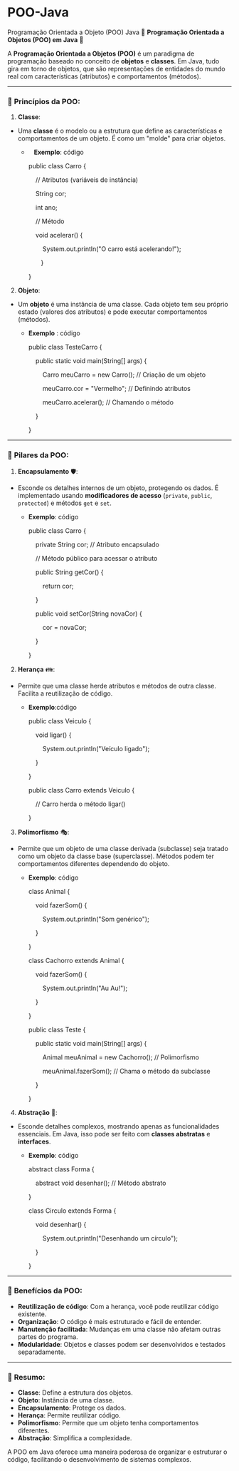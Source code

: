 # POO-Java
Programação Orientada a Objeto (POO) Java
🌟 **Programação Orientada a Objetos (POO) em Java** 🌟

A **Programação Orientada a Objetos (POO)** é um paradigma de programação baseado no conceito de **objetos** e **classes**. Em Java, tudo gira em torno de objetos, que são representações de entidades do mundo real com características (atributos) e comportamentos (métodos).

* * *

### 📌 **Princípios da POO**:

1. **Classe**:
  
  * Uma **classe** é o modelo ou a estrutura que define as características e comportamentos de um objeto. É como um "molde" para criar objetos.
    
    *    **Exemplo**: código
      
      public class Carro {
      
          // Atributos (variáveis de instância)
      
          String cor;
      
          int ano;
      
          // Método
      
          void acelerar() {
      
              System.out.println("O carro está acelerando!");
      
             }
      
      }
      
2. **Objeto**:
  
  * Um **objeto** é uma instância de uma classe. Cada objeto tem seu próprio estado (valores dos atributos) e pode executar comportamentos (métodos).
    
    * **Exemplo** : código
      
      public class TesteCarro {
      
          public static void main(String[] args) {
      
              Carro meuCarro = new Carro(); // Criação de um objeto
      
              meuCarro.cor = "Vermelho"; // Definindo atributos
      
              meuCarro.acelerar(); // Chamando o método    
      
          }
      
      }
      

* * *

### 🚀 **Pilares da POO**:

1. **Encapsulamento** 🛡️:
  
  * Esconde os detalhes internos de um objeto, protegendo os dados. É implementado usando **modificadores de acesso** (`private`, `public`, `protected`) e métodos `get` e `set`.
    
    * **Exemplo**: código
      
      public class Carro {
      
          private String cor; // Atributo encapsulado
      
          // Método público para acessar o atributo
      
          public String getCor() {
      
              return cor;
      
          }
      
          public void setCor(String novaCor) {
      
              cor = novaCor;
      
          }
      
      }
      
2. **Herança** 👪:
  
  * Permite que uma classe herde atributos e métodos de outra classe. Facilita a reutilização de código.
    
    * **Exemplo**:código
      
      public class Veiculo {
      
          void ligar() {
      
              System.out.println("Veículo ligado");
      
          }
      
      }
      
      public class Carro extends Veiculo {
      
          // Carro herda o método ligar()
      
      }
      
3. **Polimorfismo** 🎭:
  
  * Permite que um objeto de uma classe derivada (subclasse) seja tratado como um objeto da classe base (superclasse). Métodos podem ter comportamentos diferentes dependendo do objeto.
    
    * **Exemplo**: código
      
      class Animal {
      
          void fazerSom() {
      
              System.out.println("Som genérico");
      
          }
      
      }
      
      class Cachorro extends Animal {
      
          void fazerSom() {
      
              System.out.println("Au Au!");
      
          }
      
      }
      
      public class Teste {
      
          public static void main(String[] args) {
      
              Animal meuAnimal = new Cachorro(); // Polimorfismo
      
              meuAnimal.fazerSom(); // Chama o método da subclasse
      
          }
      
      }
      
4. **Abstração** 🎨:
  
  * Esconde detalhes complexos, mostrando apenas as funcionalidades essenciais. Em Java, isso pode ser feito com **classes abstratas** e **interfaces**.
    
    * **Exemplo**: código
      
      abstract class Forma {
      
          abstract void desenhar(); // Método abstrato
      
      }
      
      class Circulo extends Forma {
      
          void desenhar() {
      
              System.out.println("Desenhando um círculo");
      
          }
      
      }
      

* * *

### 🔑 **Benefícios da POO**:

* **Reutilização de código**: Com a herança, você pode reutilizar código existente.
* **Organização**: O código é mais estruturado e fácil de entender.
* **Manutenção facilitada**: Mudanças em uma classe não afetam outras partes do programa.
* **Modularidade**: Objetos e classes podem ser desenvolvidos e testados separadamente.

* * *

### 📝 **Resumo**:

* **Classe**: Define a estrutura dos objetos.
* **Objeto**: Instância de uma classe.
* **Encapsulamento**: Protege os dados.
* **Herança**: Permite reutilizar código.
* **Polimorfismo**: Permite que um objeto tenha comportamentos diferentes.
* **Abstração**: Simplifica a complexidade.

A POO em Java oferece uma maneira poderosa de organizar e estruturar o código, facilitando o desenvolvimento de sistemas complexos.
